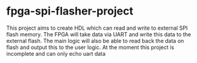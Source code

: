 # fpga-spi-flasher-project

This project aims to create HDL which can read and write to external SPI flash memory. The FPGA will take data via UART and 
write this data to the external flash. The main logic will also be able to read back the data on flash and output this to the user logic.
At the moment this project is incomplete and can only echo uart data
